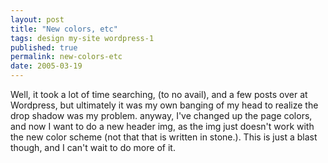 ```yaml
---
layout: post
title: "New colors, etc"
tags: design my-site wordpress-1
published: true
permalink: new-colors-etc
date: 2005-03-19
---
```


Well, it took a lot of time searching, (to no avail), and a few posts over at Wordpress, but ultimately it was my own banging of my head to realize the drop shadow was my problem.  anyway, I've changed up the page colors, and now I want to do a new header img, as the img just doesn't work with the new color scheme (not that that is written in stone.).  This is just a blast though, and I can't wait to do more of it.

